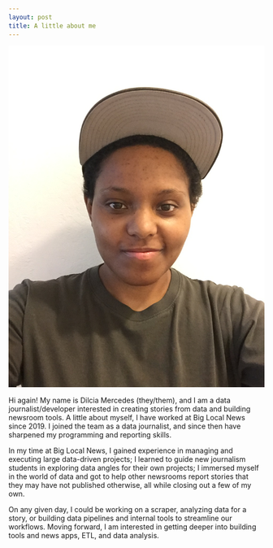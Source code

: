 ```yaml
---
layout: post
title: A little about me
---
```


<!-- ## A little about me: -->

![Alt text](images/IMG_6557.JPG?raw=true "Title")


Hi again! My name is Dilcia Mercedes (they/them), and I am a data journalist/developer interested in creating stories from data and building newsroom tools. A little about myself, I have worked at Big Local News since 2019. I joined the team as a data journalist, and since then have sharpened my programming and reporting skills. 

In my time at Big Local News, I gained experience in managing and executing large data-driven projects; I learned to guide new journalism students in exploring data angles for their own projects; I immersed myself in the world of data and got to help other newsrooms report stories that they may have not published otherwise, all while closing out a few of my own.

On any given day, I could be working on a scraper, analyzing data for a story, or building data pipelines and internal tools to streamline our workflows. Moving forward, I am interested in getting deeper into building tools and news apps, ETL, and data analysis.
